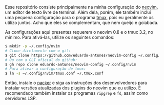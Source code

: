 Esse repositório consiste principalmente na minha configuração do [neovim](https://neovim.io/), um editor de texto livre de terminal. Além dela, porém, ele também
inclui uma pequena configuração para o programa [tmux](https://github.com/tmux/tmux/wiki), pois eu geralmente os utilizo juntos. Acho que eles se complementam,
que nem queijo e goiabada.

As configurações aqui presentes requerem o neovim 0.8 e o tmux 3.2, no mínimo. Para ativá-las, utilize os seguintes comandos:

```sh
$ mkdir -p ~/.config/nvim
# Clone diretamente com o git:
$ git clone https://github.com/eduardo-antunes/neovim-config ~/.config/nvim
# Ou com a CLI oficial do github:
$ gh repo clone eduardo-antunes/neovim-config ~/.config/nvim
# Para ativar a configuração de tmux:
$ ln -s ~/.config/nvim/tmux.conf ~/.tmux.conf
```

Então, instale o [packer](https://github.com/wbthomason/packer.nvim) e siga as instruções dos desenvolvedores para instalar versões atualizadas dos plugins do
neovim que eu utilizo. É recomendado também instalar os programas `ripgrep` e `fd`, assim como servidores LSP.
